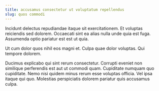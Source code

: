 ```yaml
---
title: accusamus consectetur ut voluptatum repellendus
slug: quos commodi
---
```


Incidunt delectus repudiandae itaque sit exercitationem. Et voluptas reiciendis sed dolorem. Occaecati sint ea alias nulla unde quia est fuga. Assumenda optio pariatur est est ut quia.

Ut cum dolor quos nihil eos magni et. Culpa quae dolor voluptas. Qui tempore dolorem.

Ducimus explicabo qui sint rerum consectetur. Corrupti eveniet non similique perferendis est aut ut commodi quam. Cupiditate numquam quo cupiditate. Nemo nisi quidem minus rerum esse voluptas officia. Vel ipsa itaque qui quo. Molestias perspiciatis dolorem pariatur quis accusamus culpa.
